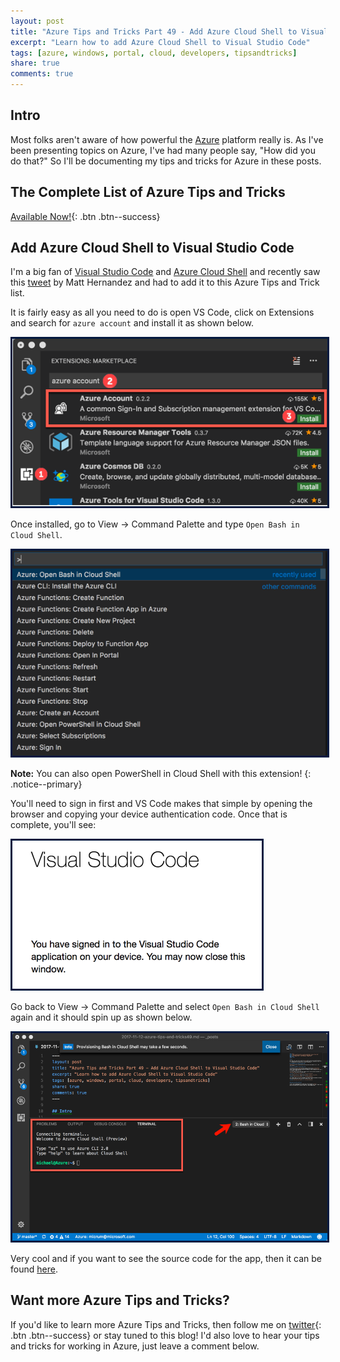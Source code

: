 ```yaml
---
layout: post
title: "Azure Tips and Tricks Part 49 - Add Azure Cloud Shell to Visual Studio Code"
excerpt: "Learn how to add Azure Cloud Shell to Visual Studio Code"
tags: [azure, windows, portal, cloud, developers, tipsandtricks]
share: true
comments: true
---
```


## Intro

Most folks aren't aware of how powerful the [Azure](http://www.azure.com) platform really is. As I've been presenting topics on Azure, I've had many people say, "How did you do that?" So I'll be documenting my tips and tricks for Azure in these posts.

## The Complete List of Azure Tips and Tricks

[Available Now!](https://michaelcrump.net/azure-tips-and-tricks-complete-list/){: .btn .btn--success} 

## Add Azure Cloud Shell to Visual Studio Code

I'm a big fan of [Visual Studio Code](http://twitter.com/code) and [Azure Cloud Shell](https://azure.microsoft.com/en-us/features/cloud-shell/) and recently saw this [tweet](https://twitter.com/fiveisprime/status/928774771763900416) by Matt Hernandez and had to add it to this Azure Tips and Trick list. 

It is fairly easy as all you need to do is open VS Code, click on Extensions and search for `azure account` and install it as shown below. 

<img style="border:3px solid #021a40" src="/files/azurevscode1.png">

Once installed, go to View -> Command Palette and type `Open Bash in Cloud Shell`. 

<img style="border:3px solid #021a40" src="/files/azurevscode2.png">

**Note:** You can also open PowerShell in Cloud Shell with this extension!
{: .notice--primary}

You'll need to sign in first and VS Code makes that simple by opening the browser and copying your device authentication code. Once that is complete, you'll see: 

<img style="border:3px solid #021a40" src="/files/azurevscode3.png">

Go back to View -> Command Palette and select `Open Bash in Cloud Shell` again and it should spin up as shown below.

 <img style="border:3px solid #021a40" src="/files/azurevscode4.png">

 Very cool and if you want to see the source code for the app, then it can be found [here](https://github.com/Microsoft/vscode-azure-account).

## Want more Azure Tips and Tricks?

If you'd like to learn more Azure Tips and Tricks, then follow me on [twitter](http://twitter.com/mbcrump){: .btn .btn--success} or stay tuned to this blog! I'd also love to hear your tips and tricks for working in Azure, just leave a comment below. 